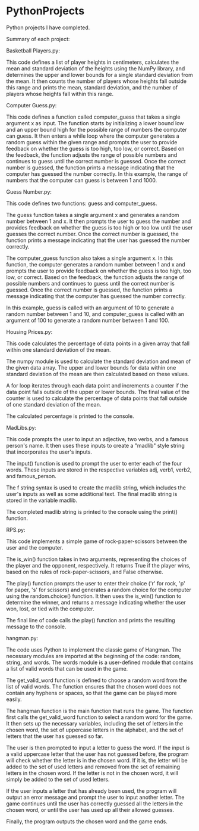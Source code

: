 # PythonProjects
Python projects I have completed.

Summary of each project:

Basketball Players.py:

This code defines a list of player heights in centimeters, calculates the mean and standard deviation of the heights using the NumPy library, and determines the upper and lower bounds for a single standard deviation from the mean. It then counts the number of players whose heights fall outside this range and prints the mean, standard deviation, and the number of players whose heights fall within this range.

Computer Guess.py:

This code defines a function called computer_guess that takes a single argument x as input. The function starts by initializing a lower bound low and an upper bound high for the possible range of numbers the computer can guess. It then enters a while loop where the computer generates a random guess within the given range and prompts the user to provide feedback on whether the guess is too high, too low, or correct. Based on the feedback, the function adjusts the range of possible numbers and continues to guess until the correct number is guessed. Once the correct number is guessed, the function prints a message indicating that the computer has guessed the number correctly. In this example, the range of numbers that the computer can guess is between 1 and 1000.

Guess Number.py:

This code defines two functions: guess and computer_guess.

The guess function takes a single argument x and generates a random number between 1 and x. It then prompts the user to guess the number and provides feedback on whether the guess is too high or too low until the user guesses the correct number. Once the correct number is guessed, the function prints a message indicating that the user has guessed the number correctly.

The computer_guess function also takes a single argument x. In this function, the computer generates a random number between 1 and x and prompts the user to provide feedback on whether the guess is too high, too low, or correct. Based on the feedback, the function adjusts the range of possible numbers and continues to guess until the correct number is guessed. Once the correct number is guessed, the function prints a message indicating that the computer has guessed the number correctly.

In this example, guess is called with an argument of 10 to generate a random number between 1 and 10, and computer_guess is called with an argument of 100 to generate a random number between 1 and 100.

Housing Prices.py:

This code calculates the percentage of data points in a given array that fall within one standard deviation of the mean.

The numpy module is used to calculate the standard deviation and mean of the given data array. The upper and lower bounds for data within one standard deviation of the mean are then calculated based on these values.

A for loop iterates through each data point and increments a counter if the data point falls outside of the upper or lower bounds. The final value of the counter is used to calculate the percentage of data points that fall outside of one standard deviation of the mean.

The calculated percentage is printed to the console.

MadLibs.py:

This code prompts the user to input an adjective, two verbs, and a famous person's name. It then uses these inputs to create a "madlib" style string that incorporates the user's inputs.

The input() function is used to prompt the user to enter each of the four words. These inputs are stored in the respective variables adj, verb1, verb2, and famous_person.

The f string syntax is used to create the madlib string, which includes the user's inputs as well as some additional text. The final madlib string is stored in the variable madlib.

The completed madlib string is printed to the console using the print() function.

RPS.py:

This code implements a simple game of rock-paper-scissors between the user and the computer.

The is_win() function takes in two arguments, representing the choices of the player and the opponent, respectively. It returns True if the player wins, based on the rules of rock-paper-scissors, and False otherwise.

The play() function prompts the user to enter their choice ('r' for rock, 'p' for paper, 's' for scissors) and generates a random choice for the computer using the random.choice() function. It then uses the is_win() function to determine the winner, and returns a message indicating whether the user won, lost, or tied with the computer.

The final line of code calls the play() function and prints the resulting message to the console.

hangman.py:

The code uses Python to implement the classic game of Hangman. The necessary modules are imported at the beginning of the code: random, string, and words. The words module is a user-defined module that contains a list of valid words that can be used in the game.

The get_valid_word function is defined to choose a random word from the list of valid words. The function ensures that the chosen word does not contain any hyphens or spaces, so that the game can be played more easily.

The hangman function is the main function that runs the game. The function first calls the get_valid_word function to select a random word for the game. It then sets up the necessary variables, including the set of letters in the chosen word, the set of uppercase letters in the alphabet, and the set of letters that the user has guessed so far.

The user is then prompted to input a letter to guess the word. If the input is a valid uppercase letter that the user has not guessed before, the program will check whether the letter is in the chosen word. If it is, the letter will be added to the set of used letters and removed from the set of remaining letters in the chosen word. If the letter is not in the chosen word, it will simply be added to the set of used letters.

If the user inputs a letter that has already been used, the program will output an error message and prompt the user to input another letter. The game continues until the user has correctly guessed all the letters in the chosen word, or until the user has used up all their allowed guesses.

Finally, the program outputs the chosen word and the game ends.
